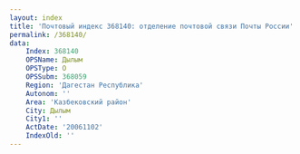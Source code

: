```yaml
---
layout: index
title: 'Почтовый индекс 368140: отделение почтовой связи Почты России'
permalink: /368140/
data:
    Index: 368140
    OPSName: Дылым
    OPSType: О
    OPSSubm: 368059
    Region: 'Дагестан Республика'
    Autonom: ''
    Area: 'Казбековский район'
    City: Дылым
    City1: ''
    ActDate: '20061102'
    IndexOld: ''
---
```

